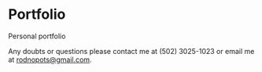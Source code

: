 # Portfolio
Personal portfolio

Any doubts or questions please contact me at (502) 3025-1023 or email me at rodnopots@gmail.com.
